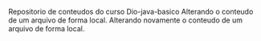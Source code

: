 Repositorio de conteudos do curso Dio-java-basico
Alterando o conteudo de um arquivo de forma local.
Alterando novamente o conteudo de um arquivo de forma local.